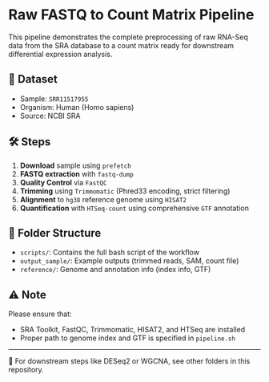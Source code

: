 # Raw FASTQ to Count Matrix Pipeline

This pipeline demonstrates the complete preprocessing of raw RNA-Seq data from the SRA database to a count matrix ready for downstream differential expression analysis.

## 🔬 Dataset
- Sample: `SRR11517955`
- Organism: Human (Homo sapiens)
- Source: NCBI SRA

## 🛠️ Steps
1. **Download** sample using `prefetch`
2. **FASTQ extraction** with `fastq-dump`
3. **Quality Control** via `FastQC`
4. **Trimming** using `Trimmomatic` (Phred33 encoding, strict filtering)
5. **Alignment** to `hg38` reference genome using `HISAT2`
6. **Quantification** with `HTSeq-count` using comprehensive `GTF` annotation

## 📂 Folder Structure
- `scripts/`: Contains the full bash script of the workflow
- `output_sample/`: Example outputs (trimmed reads, SAM, count file)
- `reference/`: Genome and annotation info (index info, GTF)

## ⚠️ Note
Please ensure that:
- SRA Toolkit, FastQC, Trimmomatic, HISAT2, and HTSeq are installed
- Proper path to genome index and GTF is specified in `pipeline.sh`

---

🧪 For downstream steps like DESeq2 or WGCNA, see other folders in this repository.

